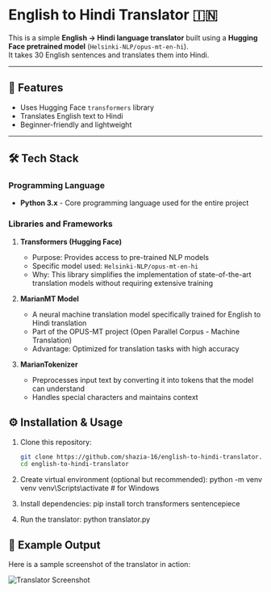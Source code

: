 # English to Hindi Translator 🇮🇳

This is a simple **English → Hindi language translator** built using a **Hugging Face pretrained model** (`Helsinki-NLP/opus-mt-en-hi`).  
It takes 30 English sentences and translates them into Hindi.

---

## 📌 Features
- Uses Hugging Face `transformers` library
- Translates English text to Hindi
- Beginner-friendly and lightweight

---

## 🛠️ Tech Stack

### Programming Language
- **Python 3.x** - Core programming language used for the entire project

### Libraries and Frameworks

1. **Transformers (Hugging Face)**
   - Purpose: Provides access to pre-trained NLP models
   - Specific model used: `Helsinki-NLP/opus-mt-en-hi`
   - Why: This library simplifies the implementation of state-of-the-art translation models without requiring extensive training

2. **MarianMT Model**
   - A neural machine translation model specifically trained for English to Hindi translation
   - Part of the OPUS-MT project (Open Parallel Corpus - Machine Translation)
   - Advantage: Optimized for translation tasks with high accuracy

3. **MarianTokenizer**
   - Preprocesses input text by converting it into tokens that the model can understand
   - Handles special characters and maintains context

## ⚙️ Installation & Usage

1. Clone this repository:
   ```bash
   git clone https://github.com/shazia-16/english-to-hindi-translator.git
   cd english-to-hindi-translator

2. Create virtual environment (optional but recommended):
python -m venv venv
venv\Scripts\activate      # for Windows

3. Install dependencies:
pip install torch transformers sentencepiece

4. Run the translator:
python translator.py

## 📸 Example Output

Here is a sample screenshot of the translator in action:

![Translator Screenshot](screenshot.png)
